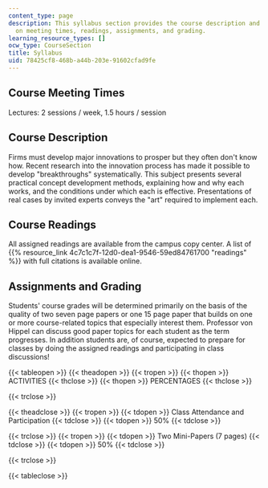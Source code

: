 ```yaml
---
content_type: page
description: This syllabus section provides the course description and information
  on meeting times, readings, assignments, and grading.
learning_resource_types: []
ocw_type: CourseSection
title: Syllabus
uid: 78425cf8-468b-a44b-203e-91602cfad9fe
---
```


Course Meeting Times
--------------------

Lectures: 2 sessions / week, 1.5 hours / session

Course Description
------------------

Firms must develop major innovations to prosper but they often don't know how. Recent research into the innovation process has made it possible to develop "breakthroughs" systematically. This subject presents several practical concept development methods, explaining how and why each works, and the conditions under which each is effective. Presentations of real cases by invited experts conveys the "art" required to implement each.

Course Readings
---------------

All assigned readings are available from the campus copy center. A list of {{% resource_link 4c7c1c7f-12d0-dea1-9546-59ed84761700 "readings" %}} with full citations is available online.

Assignments and Grading
-----------------------

Students' course grades will be determined primarily on the basis of the quality of two seven page papers or one 15 page paper that builds on one or more course-related topics that especially interest them. Professor von Hippel can discuss good paper topics for each student as the term progresses. In addition students are, of course, expected to prepare for classes by doing the assigned readings and participating in class discussions!

{{< tableopen >}}
{{< theadopen >}}
{{< tropen >}}
{{< thopen >}}
ACTIVITIES
{{< thclose >}}
{{< thopen >}}
PERCENTAGES
{{< thclose >}}

{{< trclose >}}

{{< theadclose >}}
{{< tropen >}}
{{< tdopen >}}
Class Attendance and Participation
{{< tdclose >}}
{{< tdopen >}}
50%
{{< tdclose >}}

{{< trclose >}}
{{< tropen >}}
{{< tdopen >}}
Two Mini-Papers (7 pages)
{{< tdclose >}}
{{< tdopen >}}
50%
{{< tdclose >}}

{{< trclose >}}

{{< tableclose >}}